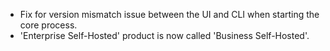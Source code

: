 - Fix for version mismatch issue between the UI and CLI when starting the core process.
- 'Enterprise Self-Hosted' product is now called 'Business Self-Hosted'.
